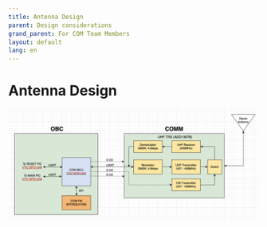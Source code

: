 ```yaml
---
title: Antenna Design
parent: Design considerations
grand_parent: For COM Team Members
layout: default
lang: en
---
```


#  Antenna Design


<center>         
  <p>
    <img alt="birdsx-com-internal" src="assets/images/birdsx-com-internal.png">
  </p>
</center>
